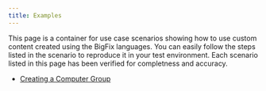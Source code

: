 ```yaml
---
title: Examples
---
```


This page is a container for use case scenarios showing how to use custom content created using the BigFix languages<!-- or API-->. 
You can easily follow the steps listed in the scenario to reproduce it in your test environment.
Each scenario listed in this page has been verified for completness and accuracy. 

  * [Creating a Computer Group](./custom-computer-group.html)
  
<!--  
  Learn how to implement these use case scenarios and which languages or API to use to:

* **Manage custom content on clients**
  * [Use Relevance to create a computer group](./custom-computer-group.html)
  * Retrieve client custom settings and display them on the console.
  * Enforce a custom policy.
  * Run custom commands or configuration activities on clients.

* **Customize interfaces**
  * Create my custom dashboard to view from the console.
  * Create my custom reporting in textual and graphical format against BigFix collected data.

* **Customize integrations**
  * Aggregate data from different BigFix environments into web reports.
  * Use data inspected on the client as input for a local proprietary application.
  * Run operations available on the BigFix console from outside the console and automate tasks.
-->